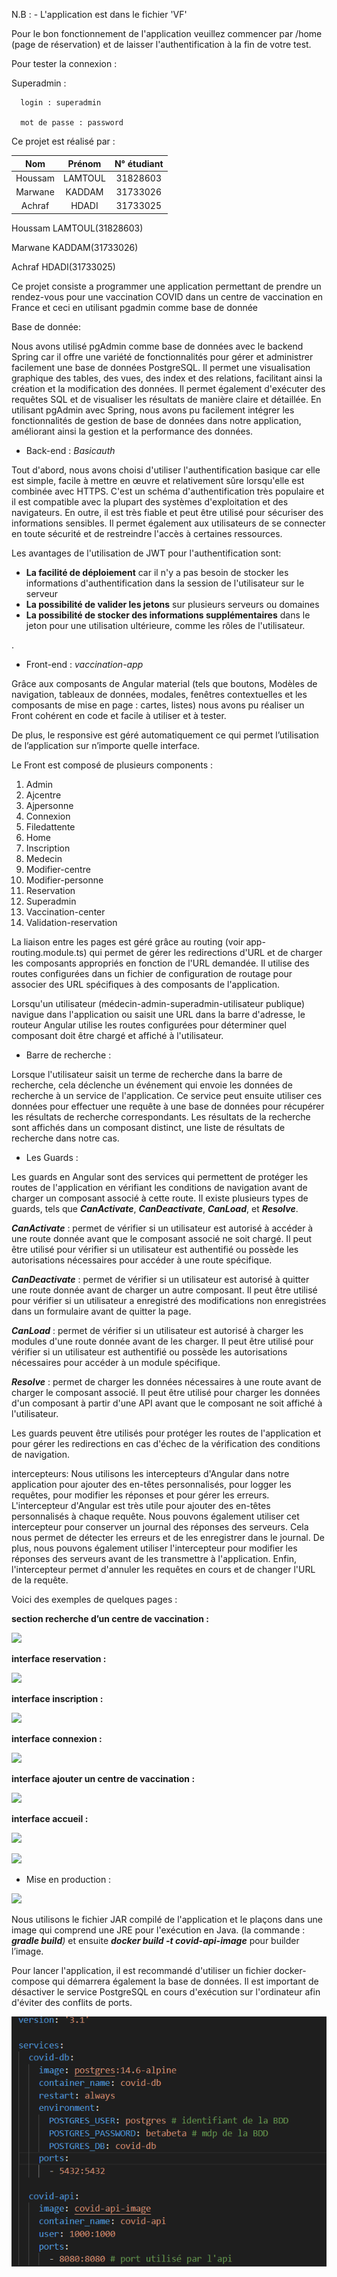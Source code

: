 N.B : - L'application est dans le fichier 'VF'

   Pour le bon fonctionnement de l'application veuillez commencer par /home (page de réservation) et de laisser l'authentification à la fin de votre test.
   
   Pour tester la connexion : 
   
   Superadmin :
   
      login : superadmin
      
      mot de passe : password

Ce projet est réalisé par :


|Nom|Prénom|N° étudiant|
| :-: | :-: | :-: |
|Houssam |LAMTOUL|31828603|
|Marwane|KADDAM|31733026|
|Achraf|HDADI|31733025|

Houssam LAMTOUL(31828603)

Marwane KADDAM(31733026) 

Achraf HDADI(31733025)

Ce projet consiste a programmer une application permettant de prendre un rendez-vous pour une vaccination COVID dans un centre de vaccination en France et ceci en utilisant pgadmin comme base de donnée


Base de donnée:

Nous avons utilisé pgAdmin comme base de données avec le backend Spring car il offre une variété de fonctionnalités pour gérer et administrer facilement une base de données PostgreSQL. Il permet une visualisation graphique des tables, des vues, des index et des relations, facilitant ainsi la création et la modification des données. Il permet également d'exécuter des requêtes SQL et de visualiser les résultats de manière claire et détaillée. En utilisant pgAdmin avec Spring, nous avons pu facilement intégrer les fonctionnalités de gestion de base de données dans notre application, améliorant ainsi la gestion et la performance des données.


- Back-end : *Basicauth* 

Tout d'abord, nous avons choisi d'utiliser l'authentification basique car elle est simple, facile à mettre en œuvre et relativement sûre lorsqu'elle est combinée avec HTTPS. C'est un schéma d'authentification très populaire et il est compatible avec la plupart des systèmes d'exploitation et des navigateurs. En outre, il est très fiable et peut être utilisé pour sécuriser des informations sensibles. Il permet également aux utilisateurs de se connecter en toute sécurité et de restreindre l'accès à certaines ressources.



Les avantages de l'utilisation de JWT pour l'authentification sont:

- **La facilité de déploiement** car il n'y a pas besoin de stocker les informations d'authentification dans la session de l'utilisateur sur le serveur
- **La possibilité de valider les jetons** sur plusieurs serveurs ou domaines
- **La possibilité de stocker des informations supplémentaires** dans le jeton pour une utilisation ultérieure, comme les rôles de l'utilisateur.

.

- Front-end : *vaccination-app*

Grâce aux composants de Angular material (tels que boutons, Modèles de navigation, tableaux de données, modales, fenêtres contextuelles et les composants de mise en page : cartes, listes) nous avons pu réaliser un Front cohérent en code et facile à utiliser et à tester.

De plus, le responsive est géré automatiquement ce qui permet l’utilisation de l’application sur n’importe quelle interface.

Le Front est composé de plusieurs components :

1) Admin
1) Ajcentre
1) Ajpersonne
1) Connexion
1) Filedattente
1) Home
1) Inscription
1) Medecin
1) Modifier-centre
1) Modifier-personne
1) Reservation
1) Superadmin
1) Vaccination-center
1) Validation-reservation

La liaison entre les pages est géré grâce au routing (voir app-routing.module.ts) qui permet de gérer les redirections d'URL et de charger les composants appropriés en fonction de l'URL demandée. Il utilise des routes configurées dans un fichier de configuration de routage pour associer des URL spécifiques à des composants de l'application. 

Lorsqu'un utilisateur (médecin-admin-superadmin-utilisateur publique) navigue dans l'application ou saisit une URL dans la barre d'adresse, le routeur Angular utilise les routes configurées pour déterminer quel composant doit être chargé et affiché à l'utilisateur.

- Barre de recherche : 

Lorsque l'utilisateur saisit un terme de recherche dans la barre de recherche, cela déclenche un événement qui envoie les données de recherche à un service de l'application. Ce service peut ensuite utiliser ces données pour effectuer une requête à une base de données pour récupérer les résultats de recherche correspondants. Les résultats de la recherche sont affichés dans un composant distinct, une liste de résultats de recherche dans notre cas.

- Les Guards :

Les guards en Angular sont des services qui permettent de protéger les routes de l'application en vérifiant les conditions de navigation avant de charger un composant associé à cette route. Il existe plusieurs types de guards, tels que ***CanActivate***, ***CanDeactivate***, ***CanLoad***, et ***Resolve***.

***CanActivate*** : permet de vérifier si un utilisateur est autorisé à accéder à une route donnée avant que le composant associé ne soit chargé. Il peut être utilisé pour vérifier si un utilisateur est authentifié ou possède les autorisations nécessaires pour accéder à une route spécifique.

***CanDeactivate*** : permet de vérifier si un utilisateur est autorisé à quitter une route donnée avant de charger un autre composant. Il peut être utilisé pour vérifier si un utilisateur a enregistré des modifications non enregistrées dans un formulaire avant de quitter la page.

***CanLoad*** : permet de vérifier si un utilisateur est autorisé à charger les modules d'une route donnée avant de les charger. Il peut être utilisé pour vérifier si un utilisateur est authentifié ou possède les autorisations nécessaires pour accéder à un module spécifique.

***Resolve*** : permet de charger les données nécessaires à une route avant de charger le composant associé. Il peut être utilisé pour charger les données d'un composant à partir d'une API avant que le composant ne soit affiché à l'utilisateur.

Les guards peuvent être utilisés pour protéger les routes de l'application et pour gérer les redirections en cas d'échec de la vérification des conditions de navigation.


intercepteurs:
Nous utilisons les intercepteurs d'Angular dans notre application pour ajouter des en-têtes personnalisés, pour logger les requêtes, pour modifier les réponses et pour gérer les erreurs. L'intercepteur d'Angular est très utile pour ajouter des en-têtes personnalisés à chaque requête. Nous pouvons également utiliser cet intercepteur pour conserver un journal des réponses des serveurs. Cela nous permet de détecter les erreurs et de les enregistrer dans le journal. De plus, nous pouvons également utiliser l'intercepteur pour modifier les réponses des serveurs avant de les transmettre à l'application. Enfin, l'intercepteur permet d'annuler les requêtes en cours et de changer l'URL de la requête.

Voici des exemples de quelques pages :

**section recherche d’un centre de vaccination :**

![](Aspose.Words.04208850-b9b2-4273-a65b-4591af10d56c.001.png)

**interface reservation :**

![](Aspose.Words.04208850-b9b2-4273-a65b-4591af10d56c.002.png)








**interface inscription :**

![](Aspose.Words.04208850-b9b2-4273-a65b-4591af10d56c.003.png)




**interface connexion :**

![](Aspose.Words.04208850-b9b2-4273-a65b-4591af10d56c.004.png)

**interface ajouter un centre de vaccination :**

![](Aspose.Words.04208850-b9b2-4273-a65b-4591af10d56c.005.png)

**interface accueil :**

![](Aspose.Words.04208850-b9b2-4273-a65b-4591af10d56c.006.png)
















![](Aspose.Words.04208850-b9b2-4273-a65b-4591af10d56c.007.png)


- Mise en production : 

![](Aspose.Words.04208850-b9b2-4273-a65b-4591af10d56c.008.png)

Nous utilisons le fichier JAR compilé de l'application et le plaçons dans une image qui comprend une JRE pour l'exécution en Java. (la commande : ***gradle build**)* et ensuite ***docker build -t covid-api-image*** pour builder l’image.

Pour lancer l'application, il est recommandé d'utiliser un fichier docker-compose qui démarrera également la base de données. Il est important de désactiver le service PostgreSQL en cours d'exécution sur l'ordinateur afin d'éviter des conflits de ports.

![](Aspose.Words.04208850-b9b2-4273-a65b-4591af10d56c.009.png)

